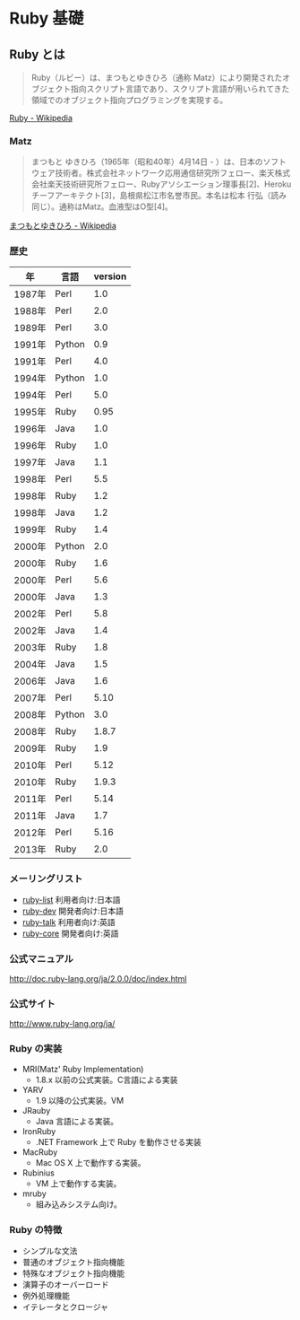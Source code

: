Ruby 基礎
=============================================================

Ruby とは
-------------------------------------------------------------

> Ruby（ルビー）は、まつもとゆきひろ（通称 Matz）により開発されたオブジェクト指向スクリプト言語であり、スクリプト言語が用いられてきた領域でのオブジェクト指向プログラミングを実現する。

[Ruby - Wikipedia](http://ja.wikipedia.org/wiki/Ruby)

### Matz ###

> まつもと ゆきひろ（1965年（昭和40年）4月14日 - ）は、日本のソフトウェア技術者。株式会社ネットワーク応用通信研究所フェロー、楽天株式会社楽天技術研究所フェロー、Rubyアソシエーション理事長[2]、Heroku チーフアーキテクト[3]，島根県松江市名誉市民。本名は松本 行弘（読み同じ）。通称はMatz。血液型はO型[4]。

[まつもとゆきひろ - Wikipedia](http://ja.wikipedia.org/wiki/まつもとゆきひろ)

### 歴史 ###

|  年  | 言語 | version |
|------|------|---------|
|1987年| Perl |      1.0|
|1988年| Perl |      2.0|
|1989年| Perl |      3.0|
|1991年|Python|      0.9|
|1991年| Perl |      4.0|
|1994年|Python|      1.0|
|1994年| Perl |      5.0|
|1995年| Ruby |     0.95|
|1996年| Java |      1.0|
|1996年| Ruby |      1.0|
|1997年| Java |      1.1|
|1998年| Perl |      5.5|
|1998年| Ruby |      1.2|
|1998年| Java |      1.2|
|1999年| Ruby |      1.4|
|2000年|Python|      2.0|
|2000年| Ruby |      1.6|
|2000年| Perl |      5.6|
|2000年| Java |      1.3|
|2002年| Perl |      5.8|
|2002年| Java |      1.4|
|2003年| Ruby |      1.8|
|2004年| Java |      1.5|
|2006年| Java |      1.6|
|2007年| Perl |     5.10|
|2008年|Python|      3.0|
|2008年| Ruby |    1.8.7|
|2009年| Ruby |      1.9|
|2010年| Perl |     5.12|
|2010年| Ruby |    1.9.3|
|2011年| Perl |     5.14|
|2011年| Java |      1.7|
|2012年| Perl |     5.16|
|2013年| Ruby |      2.0|

### メーリングリスト ###

 * [ruby-list](http://blade.nagaokaut.ac.jp/ruby/ruby-list/index.shtml) 利用者向け:日本語
 * [ruby-dev](http://blade.nagaokaut.ac.jp/ruby/ruby-dev/index.shtml) 開発者向け:日本語
 * [ruby-talk](http://blade.nagaokaut.ac.jp/ruby/ruby-talk/index.shtml) 利用者向け:英語
 * [ruby-core](http://blade.nagaokaut.ac.jp/ruby/ruby-talk/index.shtml) 開発者向け:英語

### 公式マニュアル ###

 http://doc.ruby-lang.org/ja/2.0.0/doc/index.html

### 公式サイト ###

 http://www.ruby-lang.org/ja/

### Ruby の実装 ###

 * MRI(Matz' Ruby Implementation)
    * 1.8.x 以前の公式実装。C言語による実装
 * YARV
    * 1.9 以降の公式実装。VM
 * JRauby
    * Java 言語による実装。
 * IronRuby
    * .NET Framework 上で Ruby を動作させる実装
 * MacRuby
    * Mac OS X 上で動作する実装。
 * Rubinius
    * VM 上で動作する実装。
 * mruby
    * 組み込みシステム向け。

### Ruby の特徴 ###

 * シンプルな文法
 * 普通のオブジェクト指向機能
 * 特殊なオブジェクト指向機能
 * 演算子のオーバーロード
 * 例外処理機能
 * イテレータとクロージャ
